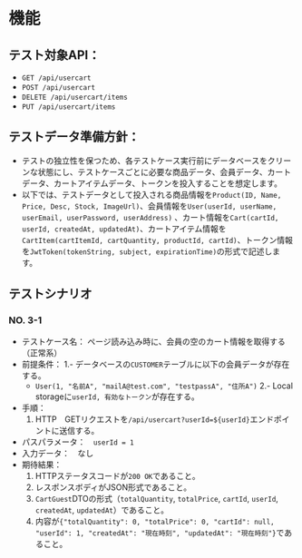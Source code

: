 # 機能

## テスト対象API：

- `GET /api/usercart`
- `POST /api/usercart`
- `DELETE /api/usercart/items`
- `PUT /api/usercart/items`

## テストデータ準備方針：

- テストの独立性を保つため、各テストケース実行前にデータベースをクリーンな状態にし、テストケースごとに必要な商品データ、会員データ、カートデータ、カートアイテムデータ、トークンを投入することを想定します。
- 以下では、テストデータとして投入される商品情報を`Product(ID, Name, Price, Desc, Stock, ImageUrl)`、会員情報を`User(userId, userName, userEmail, userPassword, userAddress)` 、カート情報を`Cart(cartId, userId, createdAt, updatedAt)`、カートアイテム情報を`CartItem(cartItemId, cartQuantity, productId, cartId)`、トークン情報を`JwtToken(tokenString, subject, expirationTime)`の形式で記述します。

## テストシナリオ

### NO. 3-1

- テストケース名： ページ読み込み時に、会員の空のカート情報を取得する（正常系）
- 前提条件：
  1.- データベースの`CUSTOMER`テーブルに以下の会員データが存在する。
  - `User(1, "名前A", "mailA@test.com", "testpassA", "住所A")`
  2.- Local storageに`userId, 有効なトークン`が存在する。
- 手順：
  1. HTTP　GETリクエストを`/api/usercart?userId=${userId}`エンドポイントに送信する。
- パスパラメータ：　`userId = 1`
- 入力データ：　なし
- 期待結果：
  1. HTTPステータスコードが`200 OK`であること。
  2. レスポンスボディがJSON形式であること。
  3. `CartGuest`DTOの形式（`totalQuantity`, `totalPrice`, `cartId`, `userId`, `createdAt`, `updatedAt`）であること。
  4. 内容が`{"totalQuantity": 0, "totalPrice": 0, "cartId": null, "userId": 1, "createdAt": "現在時刻", "updatedAt": "現在時刻"}`であること。
   